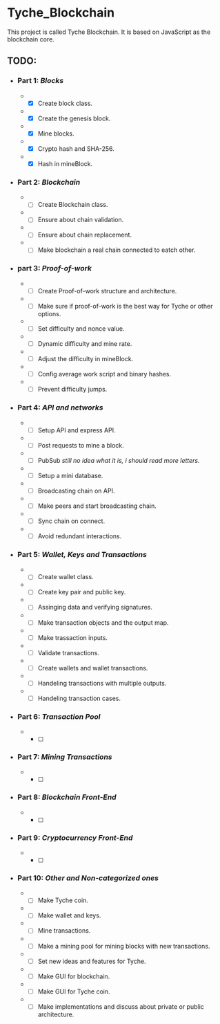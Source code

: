 # Tyche_Blockchain

This project is called Tyche Blockchain. It is based on JavaScript as the blockchain core.

## TODO:
* ### Part 1: _Blocks_
    * - [x] Create block class.
    * - [x] Create the genesis block.
    * - [x] Mine blocks.
    * - [x] Crypto hash and SHA-256.
    * - [x] Hash in mineBlock.
* ### Part 2: _Blockchain_
    * - [ ] Create Blockchain class.
    * - [ ] Ensure about chain validation.
    * - [ ] Ensure about chain replacement.
    * - [ ] Make blockchain a real chain connected to eatch other.
* ### part 3: _Proof-of-work_
    * - [ ] Create Proof-of-work structure and architecture.
    * - [ ] Make sure if proof-of-work is the best way for Tyche or other options.
    * - [ ] Set difficulty and nonce value.
    * - [ ] Dynamic difficulty and mine rate.
    * - [ ] Adjust the difficulty in mineBlock.
    * - [ ] Config average work script and binary hashes.
    * - [ ] Prevent difficulty jumps.
* ### Part 4: _API and networks_
    * - [ ] Setup API and express API.
    * - [ ] Post requests to mine a block.
    * - [ ] PubSub _still no idea what it is, i should read more letters._
    * - [ ] Setup a mini database.
    * - [ ] Broadcasting chain on API.
    * - [ ] Make peers and start broadcasting chain.
    * - [ ] Sync chain on connect.
    * - [ ] Avoid redundant interactions.
* ### Part 5: _Wallet, Keys and Transactions_
    * - [ ] Create wallet class.
    * - [ ] Create key pair and public key.
    * - [ ] Assinging data and verifying signatures.
    * - [ ] Make transaction objects and the output map.
    * - [ ] Make trassaction inputs.
    * - [ ] Validate transactions.
    * - [ ] Create wallets and wallet transactions.
    * - [ ] Handeling transactions with multiple outputs.
    * - [ ] Handeling transaction cases.
* ### Part 6: _Transaction Pool_
    * - [ ] 
* ### Part 7: _Mining Transactions_
    * - [ ] 
* ### Part 8: _Blockchain Front-End_
    * - [ ] 
* ### Part 9: _Cryptocurrency Front-End_
    * - [ ] 
* ### Part 10: _Other and Non-categorized ones_
    * - [ ] Make Tyche coin.
    * - [ ] Make wallet and keys.
    * - [ ] Mine transactions.
    * - [ ] Make a mining pool for mining blocks with new transactions.
    * - [ ] Set new ideas and features for Tyche.
    * - [ ] Make GUI for blockchain.
    * - [ ] Make GUI for Tyche coin.
    * - [ ] Make implementations and discuss about private or public architecture.